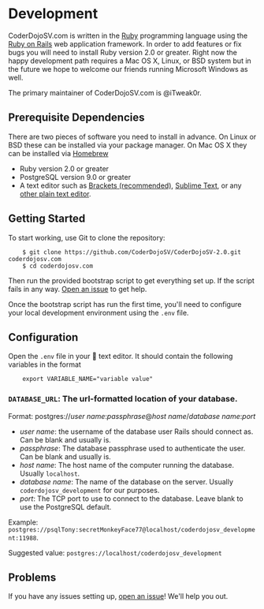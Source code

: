 # Development

CoderDojoSV.com is written in the [Ruby][] programming language using the
[Ruby on Rails][Rails] web application framework. In order to add features or
fix bugs you will need to install Ruby version 2.0 or greater. Right now the
happy development path requires a Mac OS X, Linux, or BSD system but in the
future we hope to welcome our friends running Microsoft Windows as well.

The primary maintainer of CoderDojoSV.com is @iTweak0r.

## Prerequisite Dependencies

There are two pieces of software you need to install in advance. On Linux or
BSD these can be installed via your package manager. On Mac OS X they can be
installed via [Homebrew][]

- Ruby version 2.0 or greater
- PostgreSQL version 9.0 or greater
- A text editor such as [Brackets (recommended)][Brackets], [Sublime Text][], or
	any [other plain text editor][editor list].

## Getting Started

To start working, use Git to clone the repository:

		$ git clone https://github.com/CoderDojoSV/CoderDojoSV-2.0.git coderdojosv.com
		$ cd coderdojosv.com

Then run the provided bootstrap script to get everything set up. If the script
fails in any way. [Open an issue][issue] to get help.

Once the bootstrap script has run the first time, you'll need to configure
your local development environment using the `.env` file.

## Configuration

Open the `.env` file in your :pencil: text editor. It should contain the
following variables in the format

		export VARIABLE_NAME="variable value"

### `DATABASE_URL`: The url-formatted location of your database.

Format: postgres://*user name*:*passphrase*@*host name*/*database name*:*port*

- *user name*: the username of the database user Rails should connect as.
	Can be blank and usually is.
- *passphrase*: The database passphrase used to authenticate the user. Can be
	blank and usually is.
- *host name*: The host name of the computer running the database. Usually
	`localhost`.
- *database name*: The name of the database on the server. Usually
	`coderdojosv_development` for our purposes.
- *port*: The TCP port to use to connect to the database. Leave blank to use
	the PostgreSQL default.

Example: `postgres://psqlTony:secretMonkeyFace77@localhost/coderdojosv_development:11988`.

Suggested value: `postgres://localhost/coderdojosv_development`

## Problems

If you have any issues setting up, [open an issue][issue]! We'll help you out.

[Ruby]: http://ruby-lang.org
[Rails]: http://rubyonrails.org
[Homebrew]: http://brew.sh/
[issue]: https://github.com/CoderDojoSV/CoderDojoSV-2.0/issues/new
[Brackets]: http://brackets.io
[Sublime Text]: http://www.sublimetext.com/
[editor list]: https://en.wikipedia.org/wiki/List_of_text_editors#Free_software_2
